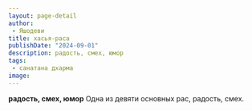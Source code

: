 ```yaml
---
layout: page-detail
author:
 - Яшодеви
title: хасья-раса
publishDate: "2024-09-01"
description: радость, смех, юмор
tags:
 - санатана дхарма
image: 
---
```


__радость, смех, юмор__
Одна из девяти основных рас, радость, смех.

